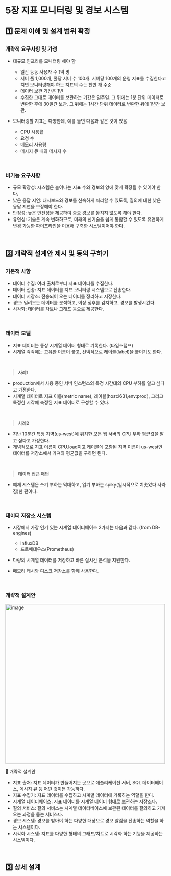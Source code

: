 # 5장 지표 모니터링 및 경보 시스템

## 1️⃣ 문제 이해 및 설계 범위 확정

### 개략적 요구사항 및 가정
- 대규모 인프라를 모니터링 해야 함
  - 일간 능동 사용자 수 1억 명
  - 서버 풀 1,000개, 풀당 서버 수 100개. 서버당 100개의 운영 지표를 수집한다고 치면 모니터링해야 하는 지표의 수는 천만 개 수준
  - 데이터 보관 기간은 1년
  - 수집한 그대로 데이터를 보관하는 기간은 일주일. 그 뒤에는 1분 단위 데이터로 변환한 후에 30일간 보관. 그 뒤에는 1시간 단위 데이터로 변환한 뒤에 1년간 보관.
 
- 모니터링할 지표는 다양한데, 예를 들면 다음과 같은 것이 있음
  - CPU 사용률
  - 요청 수
  - 메모리 사용량
  - 메시지 큐 내의 메시지 수
 
<br/>

### 비기능 요구사항
- 규모 확장성: 시스템은 늘어나는 지표 수와 경보의 양에 맞게 확장될 수 있어야 한다.
- 낮은 응답 지연: 대시보드와 경보를 신속하게 처리할 수 있도록, 질의에 대한 낮은 응답 지연을 보장해야 한다.
- 안정성: 높은 안전성을 제공하여 중요 경보를 놓치지 않도록 해야 한다.
- 유연성: 기술은 계속 변화하므로, 미래의 신기술을 쉽게 통합할 수 있도록 유연하게 변경 가능한 파이프라인을 이용해 구축한 시스템이어야 한다.

<br/>

## 2️⃣ 개략적 설계안 제시 및 동의 구하기

### 기본적 사항
- 데이터 수집: 여러 출처로부터 지표 데이터를 수집한다.
- 데이터 전송: 지표 데이터를 지표 모니터링 시스템으로 전송한다.
- 데이터 저장소: 전송되어 오는 데이터를 정리하고 저장한다.
- 경보: 밀려오는 데이터를 분석하고, 이상 징후를 감지하고, 경보를 발생시킨다.
- 시각화: 데이터를 차트나 그래프 등으로 제공한다.

<br/>

### 데이터 모델
- 지표 데이터는 통상 시계열 데이터 형태로 기록한다. (타임스탬프)
- 시계열 각각에는 고유한 이름이 붙고, 선택적으로 레이블(label)을 붙이기도 한다.

<br/>

> **사례1**

- production에서 사용 중인 서버 인스턴스의 특정 시간대의 CPU 부하를 알고 싶다고 가정한다.
- 시계열 데이터로 지표 이름(metric name), 레이블(host:i631,env:prod), 그리고 특정한 시각에 측정된 지표 데이터로 구성할 수 있다.

<br/>

> **사례2**

- 지난 10분간 특정 지역(us-west)에 위치한 모든 웹 서버의 CPU 부하 평균값을 알고 싶다고 가정한다.
- 개념적으로 지표 이름이 CPU.load이고 레이블에 포함된 지역 이름이 us-west인 데이터를 저장소에서 가져와 평균값을 구하면 된다.

<br/>

> **데이터 접근 패턴**

- 예제 시스템은 쓰기 부하는 막대하고, 읽기 부하는 spiky(일시적으로 치솟았다 사라짐)한 편이다.

<br/>

### 데이터 저장소 시스템
- 시장에서 가장 인기 있는 시계열 데이터베이스 2가지는 다음과 같다. (from DB-engines)
  - InfluxDB
  - 프로메테우스(Prometheus)
 
- 다량의 시계열 데이터를 저장하고 빠른 실시간 분석을 지원한다.
- 메모리 캐시와 디스크 저장소를 함께 사용한다.

<br/>

### 개략적 설계안

<img alt="image" width="500" src="https://github.com/SPRING-STUDY-2023/System-Design-Interview2/assets/55437339/6c4b05e0-6a27-4ab8-ac93-15d4e6c6af63"/>

🔼 개략적 설계안
- 지표 출처: 지표 데이터가 만들어지는 곳으로 애플리케이션 서버, SQL 데이터베이스, 메시지 큐 등 어떤 것이든 가능하다.
- 지표 수집기: 지표 데이터를 수집하고 시계열 데이터에 기록하는 역할을 한다.
- 시계열 데이터베이스: 지표 데이터를 시계열 데이터 형태로 보관하는 저장소다.
- 질의 서비스: 질의 서비스는 시계열 데이터베이스에 보관된 데이터를 질의하고 가져오는 과정을 돕는 서비스다.
- 경보 시스템: 경보를 받아야 하는 다양한 대상으로 경보 알림을 전송하는 역할을 하는 시스템이다.
- 시각화 시스템: 지표를 다양한 형태의 그래프/차트로 시각화 하는 기능을 제공하는 시스템이다.

<br/>

## 3️⃣ 상세 설계
